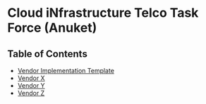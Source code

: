 # Cloud iNfrastructure Telco Task Force (Anuket)

## Table of Contents
* [Vendor Implementation Template](ven_template)
* [Vendor X](#)
* [Vendor Y](#)
* [Vendor Z](#)